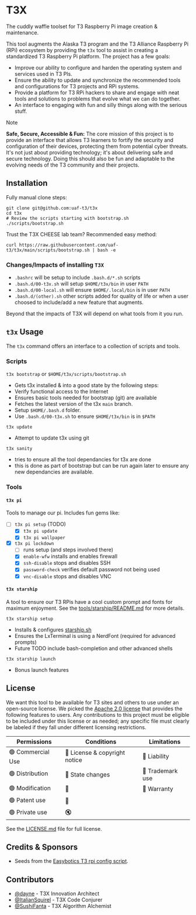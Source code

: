 # T3X
The cuddly waffle toolset for T3 Raspberry Pi image creation & maintenance.

This tool augments the Alaska T3 program and the T3 Alliance Raspberry Pi (RPi) ecosystem by providing the `t3x` tool to assist in creating a standardized T3 Raspberry Pi platform.  The project has a few goals:
- Improve our ability to configure and harden the operating system and services used in T3 PIs.
- Ensure the ability to update and synchronize the recommended tools and configurations for T3 projects and RPi systems.
- Provide a platform for T3 RPi hackers to share and engage with neat tools and solutions to problems that evolve what we can do together.
- An interface to engaging with fun and silly things along with the serious stuff.

> [!note] 
> **Safe, Secure, Accessible & Fun:** The core mission of this project is to provide an interface that allows T3 learners to fortify the security and configuration of their devices, protecting them from potential cyber threats. It's not just about providing technology; it's about delivering safe and secure technology. Doing this should also be fun and adaptable to the evolving needs of the T3 community and their projects.

## Installation

Fully manual clone steps:
```
git clone git@github.com:uaf-t3/t3x
cd t3x
# Review the scripts starting with bootstrap.sh
./scripts/bootstrap.sh
```

Trust the T3X CHEESE lab team? Recommended easy method:
```
curl https://raw.githubusercontent.com/uaf-t3/t3x/main/scripts/bootstrap.sh | bash -e
```

### Changes/Impacts of installing `T3X`

- `.bashrc` will be setup to include `.bash.d/*.sh` scripts
- `.bash.d/00-t3x.sh` will setup `$HOME/t3x/bin` in user `PATH`
- `.bash.d/00-local.sh` will ensure `$HOME/.local/bin` is in user `PATH`
- `.bash.d/(other).sh` other scripts added for quality of life or when a user choosed to include/add a new feature that augments. 

Beyond that the impacts of T3X will depend on what tools from it you run.

## `t3x` Usage

The `t3x` command offers an interface to a collection of scripts and tools.

### Scripts

`t3x bootstrap` or `$HOME/t3x/scripts/bootstrap.sh` 
- Gets t3x installed & into a good state by the following steps:
- Verify functional access to the Internet
- Ensures basic tools needed for bootstrap (git) are available
- Fetches the latest version of the t3x `main` branch. 
- Setup `$HOME/.bash.d` folder.
- Use `.bash.d/00-t3x.sh` to ensure `$HOME/t3x/bin` is in `$PATH`

`t3x update`
- Attempt to update t3x using git

`t3x sanity`
- tries to ensure all the tool dependancies for t3x are done
- this is done as part of bootstrap but can be run again later to ensure any new dependancies are available.

### Tools

#### `t3x pi` 
Tools to manage our pi.  Includes fun gems like:
- [ ] `t3x pi setup` (TODO)
  - [x] `t3x pi update`
  - [x] `t3x pi wallpaper`
- [x] `t3x pi lockdown`
  - [ ] runs setup (and steps involved there)
  - [x] `enable-wfw` installs and enables firewall
  - [x] `ssh-disable` stops and disables SSH
  - [x] `password-check` verifies default password not being used
  - [x] `vnc-disable` stops and disables VNC

#### `t3x starship`

A tool to ensure our T3 RPis have a cool custom prompt and fonts for maximum enjoyment.  See the [tools/starship/README.md](./tools/starship/README.md) for more details.  

`t3x starship setup`
- Installs & configures [starship.sh](https://starship.sh)
- Ensures the LxTerminal is using a NerdFont (required for advanced prompts)
- Future TODO include bash-completion and other advanced shells

`t3x starship launch`
- Bonus launch features

## License

We want this tool to be available for T3 sites and others to use under an 
open-source license. We picked the [Apache 2.0 license](https://choosealicense.com/licenses/apache-2.0/) 
that provides the following features to users. Any contributions to this project
must be eligible to be included under this license or as needed; any specific file must clearly be labeled if they fall under different licensing restrictions. 

| Permissions | Conditions | Limitations |
| ----------- | ---------- | ----------- | 
| :green_circle: Commercial Use | :large_blue_circle: License & copyright notice | :red_circle: Liability |
| :green_circle: Distribution   | :large_blue_circle: State changes | :red_circle: Trademark use |
| :green_circle: Modification   | :memo:   | :red_circle: Warranty |
| :green_circle: Patent use     | :scroll: | |
| :green_circle: Private use    | :mute:   | |

See the [LICENSE.md](LICENSE.MD) file for full license. 

## Credits & Sponsors

- Seeds from the [Easybotics T3 rpi config script](https://github.com/easybotics/t3-rpi-config-script).

## Contributors

- [@dayne](https://github.com/dayne) - T3X Innovation Architect
- [@ItalianSquirel](https://github.com/ItalianSquirel) - T3X Code Conjurer
- [@SushiFanta](https://github.com/SushiFanta) - T3X Algorithm Alchemist
